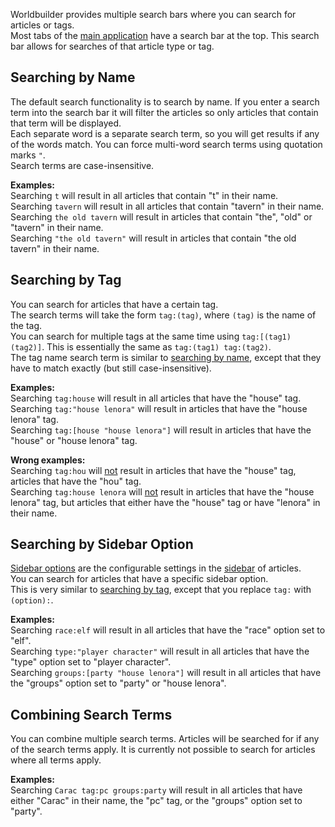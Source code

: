 Worldbuilder provides multiple search bars where you can search for articles or tags.<br>
Most tabs of the [main application](./mainApplication.md) have a search bar at the top. This search bar allows for searches of that article type or tag.

## Searching by Name
The default search functionality is to search by name. If you enter a search term into the search bar it will filter the articles so only articles that contain that term will be displayed.<br>
Each separate word is a separate search term, so you will get results if any of the words match. You can force multi-word search terms using quotation marks `"`.<br>
Search terms are case-insensitive.

<b>Examples:</b><br>
Searching `t` will result in all articles that contain "t" in their name.<br>
Searching `tavern` will result in all articles that contain "tavern" in their name.<br>
Searching `the old tavern` will result in articles that contain "the", "old" or "tavern" in their name.<br>
Searching `"the old tavern"` will result in articles that contain "the old tavern" in their name.

## Searching by Tag
You can search for articles that have a certain tag.<br>
The search terms will take the form `tag:(tag)`, where `(tag)` is the name of the tag.<br>
You can search for multiple tags at the same time using `tag:[(tag1) (tag2)]`. This is essentially the same as `tag:(tag1) tag:(tag2)`.<br>
The tag name search term is similar to [searching by name](#searching-by-name), except that they have to match exactly (but still case-insensitive).

<b>Examples:</b><br>
Searching `tag:house` will result in all articles that have the "house" tag.<br>
Searching `tag:"house lenora"` will result in articles that have the "house lenora" tag.<br>
Searching `tag:[house "house lenora"]` will result in articles that have the "house" or "house lenora" tag.

<b>Wrong examples:</b><br>
Searching `tag:hou` will <u>not</u> result in articles that have the "house" tag, articles that have the "hou" tag.<br>
Searching `tag:house lenora` will <u>not</u> result in articles that have the "house lenora" tag, but articles that either have the "house" tag or have "lenora" in their name.<br>

## Searching by Sidebar Option
[Sidebar options](../articles/sidebarOptions.md) are the configurable settings in the [sidebar](../articles/articles.md#sidebar) of articles.<br>
You can search for articles that have a specific sidebar option.<br>
This is very similar to [searching by tag](#searching-by-tag), except that you replace `tag:` with `(option):`.

<b>Examples:</b><br>
Searching `race:elf` will result in all articles that have the "race" option set to "elf".<br>
Searching `type:"player character"` will result in all articles that have the "type" option set to "player character".<br>
Searching `groups:[party "house lenora"]` will result in all articles that have the "groups" option set to "party" or "house lenora".<br>

## Combining Search Terms
You can combine multiple search terms. Articles will be searched for if any of the search terms apply. It is currently not possible to search for articles where all terms apply.

<b>Examples:</b><br>
Searching `Carac tag:pc groups:party` will result in all articles that have either "Carac" in their name, the "pc" tag, or the "groups" option set to "party".